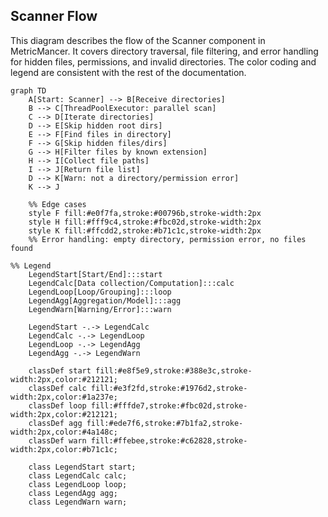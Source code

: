 
## Scanner Flow
This diagram describes the flow of the Scanner component in MetricMancer. It covers directory traversal, file filtering, and error handling for hidden files, permissions, and invalid directories. The color coding and legend are consistent with the rest of the documentation.

```mermaid
graph TD
    A[Start: Scanner] --> B[Receive directories]
    B --> C[ThreadPoolExecutor: parallel scan]
    C --> D[Iterate directories]
    D --> E[Skip hidden root dirs]
    E --> F[Find files in directory]
    F --> G[Skip hidden files/dirs]
    G --> H[Filter files by known extension]
    H --> I[Collect file paths]
    I --> J[Return file list]
    D --> K[Warn: not a directory/permission error]
    K --> J

    %% Edge cases
    style F fill:#e0f7fa,stroke:#00796b,stroke-width:2px
    style H fill:#fff9c4,stroke:#fbc02d,stroke-width:2px
    style K fill:#ffcdd2,stroke:#b71c1c,stroke-width:2px
    %% Error handling: empty directory, permission error, no files found
    
%% Legend
    LegendStart[Start/End]:::start
    LegendCalc[Data collection/Computation]:::calc
    LegendLoop[Loop/Grouping]:::loop
    LegendAgg[Aggregation/Model]:::agg
    LegendWarn[Warning/Error]:::warn

    LegendStart -.-> LegendCalc
    LegendCalc -.-> LegendLoop
    LegendLoop -.-> LegendAgg
    LegendAgg -.-> LegendWarn

    classDef start fill:#e8f5e9,stroke:#388e3c,stroke-width:2px,color:#212121;
    classDef calc fill:#e3f2fd,stroke:#1976d2,stroke-width:2px,color:#1a237e;
    classDef loop fill:#fffde7,stroke:#fbc02d,stroke-width:2px,color:#212121;
    classDef agg fill:#ede7f6,stroke:#7b1fa2,stroke-width:2px,color:#4a148c;
    classDef warn fill:#ffebee,stroke:#c62828,stroke-width:2px,color:#b71c1c;

    class LegendStart start;
    class LegendCalc calc;
    class LegendLoop loop;
    class LegendAgg agg;
    class LegendWarn warn;
```
